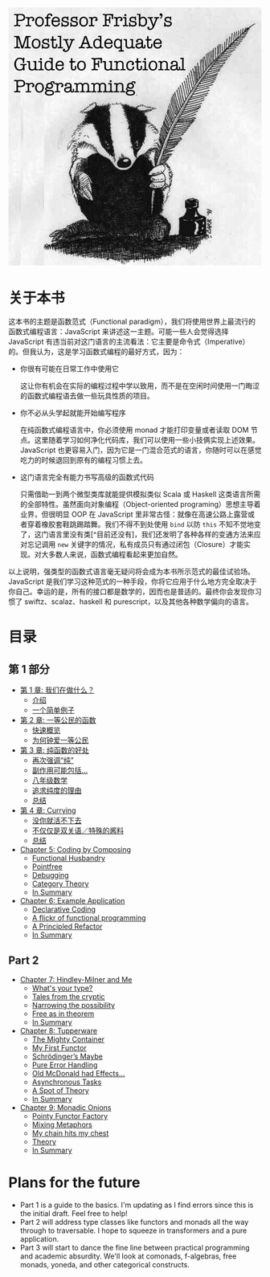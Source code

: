 <img src="images/cover.png"/>

# 关于本书

这本书的主题是函数范式（Functional paradigm），我们将使用世界上最流行的函数式编程语言：JavaScript 来讲述这一主题。可能一些人会觉得选择 JavaScript 有违当前对这门语言的主流看法：它主要是命令式（Imperative）的。但我认为，这是学习函数式编程的最好方式，因为：

 * 你很有可能在日常工作中使用它

    这让你有机会在实际的编程过程中学以致用，而不是在空闲时间使用一门晦涩的函数式编程语去做一些玩具性质的项目。

 * 你不必从头学起就能开始编写程序

    在纯函数式编程语言中，你必须使用 monad 才能打印变量或者读取 DOM 节点。这里随着学习如何净化代码库，我们可以使用一些小技俩实现上述效果。JavaScript 也更容易入门，因为它是一门混合范式的语言，你随时可以在感觉吃力的时候退回到原有的编程习惯上去。

 * 这门语言完全有能力书写高级的函数式代码

    只需借助一到两个微型类库就能提供模拟类似 Scala 或 Haskell 这类语言所需的全部特性。虽然面向对象编程（Object-oriented programing）思想主导着业界，但很明显 OOP 在 JavaScript 里非常古怪：就像在高速公路上露营或者穿着橡胶套鞋跳踢踏舞。我们不得不到处使用 `bind` 以防 `this` 不知不觉地变了，这门语言里没有类[^目前还没有]，我们还发明了各种各样的变通方法来应对忘记调用 `new` 关键字的情况，私有成员只有通过闭包（Closure）才能实现。对大多数人来说，函数式编程看起来更加自然。

以上说明，强类型的函数式语言毫无疑问将会成为本书所示范式的最佳试验场。JavaScript 是我们学习这种范式的一种手段，你将它应用于什么地方完全取决于你自己。幸运的是，所有的接口都是数学的，因而也是普适的。最终你会发现你习惯了 swiftz、scalaz、haskell 和 purescript，以及其他各种数学偏向的语言。

# 目录

## 第 1 部分

* [第 1 章: 我们在做什么？](ch1.md)
  * [介绍](ch1.md#介绍)
  * [一个简单例子](ch1.md#一个简单例子)
* [第 2 章: 一等公民的函数](ch2.md)
  * [快速概览](ch2.md#快速概览)
  * [为何钟爱一等公民](ch2.md#为何钟爱一等公民)
* [第 3 章: 纯函数的好处](ch3.md)
  * [再次强调“纯”](ch3.md#再次强调“纯”)
  * [副作用可能包括...](ch3.md#副作用可能包括)
  * [八年级数学](ch3.md#八年级数学)
  * [追求纯度的理由](ch3.md#追求纯度的理由)
  * [总结](ch3.md#总结)
* [第 4 章: Currying](ch4.md)
  * [没你就活不下去](ch4.md#没你就活不下去)
  * [不仅仅是双关语／特殊的酱料](ch4.md#不仅仅是双关语／特殊的酱料)
  * [总结](ch4.md#总结)
* [Chapter 5: Coding by Composing](ch5.md)
  * [Functional Husbandry](ch5.md#functional-husbandry)
  * [Pointfree](ch5.md#pointfree)
  * [Debugging](ch5.md#debugging)
  * [Category Theory](ch5.md#category-theory)
  * [In Summary](ch5.md#in-summary)
* [Chapter 6: Example Application](ch6.md)
  * [Declarative Coding](ch6.md#declarative-coding)
  * [A flickr of functional programming](ch6.md#a-flickr-of-functional-programming)
  * [A Principled Refactor](ch6.md#a-principled-refactor)
  * [In Summary](ch6.md#in-summary)

## Part 2

* [Chapter 7: Hindley-Milner and Me](ch7.md)
  * [What's your type?](ch7.md#whats-your-type)
  * [Tales from the cryptic](ch7.md#tales-from-cryptic)
  * [Narrowing the possibility](ch7.md#narrowing-the-possibility)
  * [Free as in theorem](ch7.md#free-as-in-theorem)
  * [In Summary](ch7.md#in-summary)
* [Chapter 8: Tupperware](ch8.md)
  * [The Mighty Container](ch8.md#the-mighty-container)
  * [My First Functor](ch8.md#my-first-functor)
  * [Schrödinger’s Maybe](ch8.md#schrodingers-maybe)
  * [Pure Error Handling](ch8.md#pure-error-handling)
  * [Old McDonald had Effects…](ch8.md#old-mcdonald-had-effects)
  * [Asynchronous Tasks](ch8.md#asynchronous-tasks)
  * [A Spot of Theory](ch8.md#a-spot-of-theory)
  * [In Summary](ch8.md#in-summary)
* [Chapter 9: Monadic Onions](ch9.md)
  * [Pointy Functor Factory](ch9.md#pointy-functor-factory)
  * [Mixing Metaphors](ch9.md#mixing-metaphors)
  * [My chain hits my chest](ch9.md#my-chain-hits-my-chest)
  * [Theory](ch9.md#theory)
  * [In Summary](ch9.md#in-summary)



# Plans for the future

* Part 1 is a guide to the basics. I'm updating as I find errors since this is the initial draft. Feel free to help!
* Part 2 will address type classes like functors and monads all the way through to traversable. I hope to squeeze in transformers and a pure application.
* Part 3 will start to dance the fine line between practical programming and academic absurdity. We'll look at comonads, f-algebras, free monads, yoneda, and other categorical constructs.


